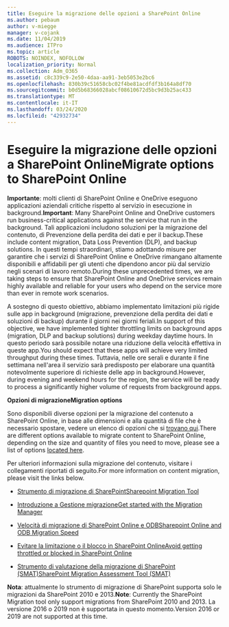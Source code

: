 ```yaml
---
title: Eseguire la migrazione delle opzioni a SharePoint Online
ms.author: pebaum
author: v-miegge
manager: v-cojank
ms.date: 11/04/2019
ms.audience: ITPro
ms.topic: article
ROBOTS: NOINDEX, NOFOLLOW
localization_priority: Normal
ms.collection: Adm_O365
ms.assetid: c8c339c9-2e50-4daa-aa91-3eb5053e2bc6
ms.openlocfilehash: 830b39c51658cbc02f4be81acdfdf3b164a8df70
ms.sourcegitcommit: b0d5b68366028abcf08610672d5bc9d3b25ac433
ms.translationtype: MT
ms.contentlocale: it-IT
ms.lasthandoff: 03/24/2020
ms.locfileid: "42932734"
---
```

# <a name="migrate-options-to-sharepoint-online"></a><span data-ttu-id="c16fc-102">Eseguire la migrazione delle opzioni a SharePoint Online</span><span class="sxs-lookup"><span data-stu-id="c16fc-102">Migrate options to SharePoint Online</span></span>

<span data-ttu-id="c16fc-103">**Importante**: molti clienti di SharePoint Online e OneDrive eseguono applicazioni aziendali critiche rispetto al servizio in esecuzione in background.</span><span class="sxs-lookup"><span data-stu-id="c16fc-103">**Important**: Many SharePoint Online and OneDrive customers run business-critical applications against the service that run in the background.</span></span> <span data-ttu-id="c16fc-104">Tali applicazioni includono soluzioni per la migrazione del contenuto, di Prevenzione della perdita dei dati e per il backup.</span><span class="sxs-lookup"><span data-stu-id="c16fc-104">These include content migration, Data Loss Prevention (DLP), and backup solutions.</span></span> <span data-ttu-id="c16fc-105">In questi tempi straordinari, stiamo adottando misure per garantire che i servizi di SharePoint Online e OneDrive rimangano altamente disponibili e affidabili per gli utenti che dipendono ancor più dal servizio negli scenari di lavoro remoto.</span><span class="sxs-lookup"><span data-stu-id="c16fc-105">During these unprecedented times, we are taking steps to ensure that SharePoint Online and OneDrive services remain highly available and reliable for your users who depend on the service more than ever in remote work scenarios.</span></span>

<span data-ttu-id="c16fc-106">A sostegno di questo obiettivo, abbiamo implementato limitazioni più rigide sulle app in background (migrazione, prevenzione della perdita dei dati e soluzioni di backup) durante il giorni nei giorni feriali.</span><span class="sxs-lookup"><span data-stu-id="c16fc-106">In support of this objective, we have implemented tighter throttling limits on background apps (migration, DLP and backup solutions) during weekday daytime hours.</span></span> <span data-ttu-id="c16fc-107">In questo periodo sarà possibile notare una riduzione della velocità effettiva in queste app.</span><span class="sxs-lookup"><span data-stu-id="c16fc-107">You should expect that these apps will achieve very limited throughput during these times.</span></span> <span data-ttu-id="c16fc-108">Tuttavia, nelle ore serali e durante il fine settimana nell'area il servizio sarà predisposto per elaborare una quantità notevolmente superiore di richieste delle app in background.</span><span class="sxs-lookup"><span data-stu-id="c16fc-108">However, during evening and weekend hours for the region, the service will be ready to process a significantly higher volume of requests from background apps.</span></span>

<span data-ttu-id="c16fc-109">**Opzioni di migrazione**</span><span class="sxs-lookup"><span data-stu-id="c16fc-109">**Migration options**</span></span>

<span data-ttu-id="c16fc-110">Sono disponibili diverse opzioni per la migrazione del contenuto a SharePoint Online, in base alle dimensioni e alla quantità di file che è necessario spostare, vedere un elenco di opzioni che si [trovano qui](https://docs.microsoft.com/sharepointmigration/migrate-to-sharepoint-online).</span><span class="sxs-lookup"><span data-stu-id="c16fc-110">There are different options available to migrate content to SharePoint Online, depending on the size and quantity of files you need to move, please see a list of options [located here](https://docs.microsoft.com/sharepointmigration/migrate-to-sharepoint-online).</span></span>

<span data-ttu-id="c16fc-111">Per ulteriori informazioni sulla migrazione del contenuto, visitare i collegamenti riportati di seguito.</span><span class="sxs-lookup"><span data-stu-id="c16fc-111">For more information on content migration, please visit the links below.</span></span>

- [<span data-ttu-id="c16fc-112">Strumento di migrazione di SharePoint</span><span class="sxs-lookup"><span data-stu-id="c16fc-112">Sharepoint Migration Tool</span></span>](https://docs.microsoft.com/sharepointmigration/introducing-the-sharepoint-migration-tool)

- [<span data-ttu-id="c16fc-113">Introduzione a Gestione migrazione</span><span class="sxs-lookup"><span data-stu-id="c16fc-113">Get started with the Migration Manager</span></span>](https://docs.microsoft.com/sharepointmigration/mm-get-started)

- [<span data-ttu-id="c16fc-114">Velocità di migrazione di SharePoint Online e ODB</span><span class="sxs-lookup"><span data-stu-id="c16fc-114">Sharepoint Online and ODB Migration Speed</span></span>](https://docs.microsoft.com/sharepointmigration/sharepoint-online-and-onedrive-migration-speed)

- [<span data-ttu-id="c16fc-115">Evitare la limitazione o il blocco in SharePoint Online</span><span class="sxs-lookup"><span data-stu-id="c16fc-115">Avoid getting throttled or blocked in SharePoint Online</span></span>](https://docs.microsoft.com/sharepoint/dev/general-development/how-to-avoid-getting-throttled-or-blocked-in-sharepoint-online)

- [<span data-ttu-id="c16fc-116">Strumento di valutazione della migrazione di SharePoint (SMAT)</span><span class="sxs-lookup"><span data-stu-id="c16fc-116">SharePoint Migration Assessment Tool (SMAT)</span></span>](https://www.microsoft.com/download/details.aspx?id=53598&amp;751be11f-ede8-5a0c-058c-2ee190a24fa6=True)

<span data-ttu-id="c16fc-117">**Nota**: attualmente lo strumento di migrazione di SharePoint supporta solo le migrazioni da SharePoint 2010 e 2013.</span><span class="sxs-lookup"><span data-stu-id="c16fc-117">**Note**: Currently the SharePoint Migration tool only support migrations from SharePoint 2010  and 2013.</span></span> <span data-ttu-id="c16fc-118">La versione 2016 o 2019 non è supportata in questo momento.</span><span class="sxs-lookup"><span data-stu-id="c16fc-118">Version 2016 or 2019 are not supported at this time.</span></span>
